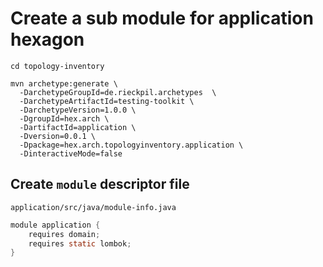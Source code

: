 # Create a sub module for application hexagon

```shell
cd topology-inventory

mvn archetype:generate \
  -DarchetypeGroupId=de.rieckpil.archetypes  \
  -DarchetypeArtifactId=testing-toolkit \
  -DarchetypeVersion=1.0.0 \
  -DgroupId=hex.arch \
  -DartifactId=application \
  -Dversion=0.0.1 \
  -Dpackage=hex.arch.topologyinventory.application \
  -DinteractiveMode=false
```

## Create `module` descriptor file

`application/src/java/module-info.java`

```java
module application {
    requires domain;
    requires static lombok;
}
```

